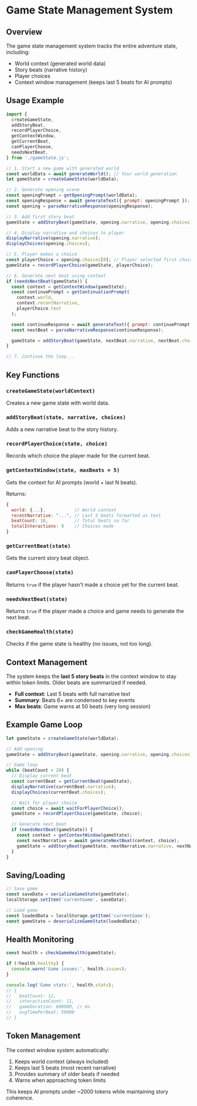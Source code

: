 # Game State Management System

## Overview

The game state management system tracks the entire adventure state, including:
- World context (generated world data)
- Story beats (narrative history)
- Player choices
- Context window management (keeps last 5 beats for AI prompts)

## Usage Example

```javascript
import {
  createGameState,
  addStoryBeat,
  recordPlayerChoice,
  getContextWindow,
  getCurrentBeat,
  canPlayerChoose,
  needsNextBeat,
} from './gameState.js';

// 1. Start a new game with generated world
const worldData = await generateWorld(); // Your world generation
let gameState = createGameState(worldData);

// 2. Generate opening scene
const openingPrompt = getOpeningPrompt(worldData);
const openingResponse = await generateText({ prompt: openingPrompt });
const opening = parseNarrativeResponse(openingResponse);

// 3. Add first story beat
gameState = addStoryBeat(gameState, opening.narrative, opening.choices);

// 4. Display narrative and choices to player
displayNarrative(opening.narrative);
displayChoices(opening.choices);

// 5. Player makes a choice
const playerChoice = opening.choices[0]; // Player selected first choice
gameState = recordPlayerChoice(gameState, playerChoice);

// 6. Generate next beat using context
if (needsNextBeat(gameState)) {
  const context = getContextWindow(gameState);
  const continuePrompt = getContinuationPrompt(
    context.world,
    context.recentNarrative,
    playerChoice.text
  );

  const continueResponse = await generateText({ prompt: continuePrompt });
  const nextBeat = parseNarrativeResponse(continueResponse);

  gameState = addStoryBeat(gameState, nextBeat.narrative, nextBeat.choices);
}

// 7. Continue the loop...
```

## Key Functions

### `createGameState(worldContext)`
Creates a new game state with world data.

### `addStoryBeat(state, narrative, choices)`
Adds a new narrative beat to the story history.

### `recordPlayerChoice(state, choice)`
Records which choice the player made for the current beat.

### `getContextWindow(state, maxBeats = 5)`
Gets the context for AI prompts (world + last N beats).

Returns:
```javascript
{
  world: {...},           // World context
  recentNarrative: "...", // Last 5 beats formatted as text
  beatCount: 10,          // Total beats so far
  totalInteractions: 9    // Choices made
}
```

### `getCurrentBeat(state)`
Gets the current story beat object.

### `canPlayerChoose(state)`
Returns `true` if the player hasn't made a choice yet for the current beat.

### `needsNextBeat(state)`
Returns `true` if the player made a choice and game needs to generate the next beat.

### `checkGameHealth(state)`
Checks if the game state is healthy (no issues, not too long).

## Context Management

The system keeps the **last 5 story beats** in the context window to stay within token limits. Older beats are summarized if needed.

- **Full context**: Last 5 beats with full narrative text
- **Summary**: Beats 6+ are condensed to key events
- **Max beats**: Game warns at 50 beats (very long session)

## Example Game Loop

```javascript
let gameState = createGameState(worldData);

// Add opening
gameState = addStoryBeat(gameState, opening.narrative, opening.choices);

// Game loop
while (beatCount < 20) {
  // Display current beat
  const currentBeat = getCurrentBeat(gameState);
  displayNarrative(currentBeat.narrative);
  displayChoices(currentBeat.choices);

  // Wait for player choice
  const choice = await waitForPlayerChoice();
  gameState = recordPlayerChoice(gameState, choice);

  // Generate next beat
  if (needsNextBeat(gameState)) {
    const context = getContextWindow(gameState);
    const nextNarrative = await generateNextBeat(context, choice);
    gameState = addStoryBeat(gameState, nextNarrative.narrative, nextNarrative.choices);
  }
}
```

## Saving/Loading

```javascript
// Save game
const saveData = serializeGameState(gameState);
localStorage.setItem('currentGame', saveData);

// Load game
const loadedData = localStorage.getItem('currentGame');
const gameState = deserializeGameState(loadedData);
```

## Health Monitoring

```javascript
const health = checkGameHealth(gameState);

if (!health.healthy) {
  console.warn('Game issues:', health.issues);
}

console.log('Game stats:', health.stats);
// {
//   beatCount: 12,
//   interactionCount: 11,
//   gameDuration: 600000, // ms
//   avgTimePerBeat: 50000
// }
```

## Token Management

The context window system automatically:
1. Keeps world context (always included)
2. Keeps last 5 beats (most recent narrative)
3. Provides summary of older beats if needed
4. Warns when approaching token limits

This keeps AI prompts under ~2000 tokens while maintaining story coherence.
